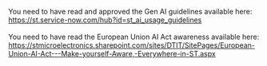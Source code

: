 You need to have read and approved the Gen AI guidelines available here: https://st.service-now.com/hub?id=st_ai_usage_guidelines<br><br>
You need to have read the European Union AI Act awareness available here: https://stmicroelectronics.sharepoint.com/sites/DTIT/SitePages/European-Union-AI-Act---Make-yourself-Aware,-Everywhere-in-ST.aspx
